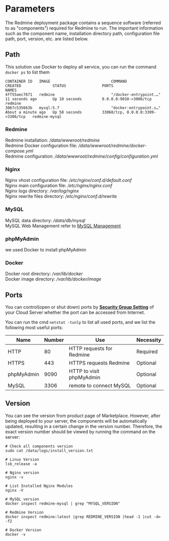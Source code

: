 # Parameters

The Redmine deployment package contains a sequence software (referred to as "components") required for Redmine to run. The important information such as the component name, installation directory path, configuration file path, port, version, etc. are listed below.

## Path

This solution use Docker to deploy all service, you can run the command `docker ps` to list them  

```
CONTAINER ID   IMAGE                           COMMAND                  CREATED              STATUS                PORTS                               NAMES
4ff55aec7671   redmine                         "/docker-entrypoint.…"   11 seconds ago       Up 10 seconds         0.0.0.0:9010->3000/tcp              redmine
3067c535663b   mysql:5.7                       "docker-entrypoint.s…"   About a minute ago   Up 58 seconds         33060/tcp, 0.0.0.0:3309->3306/tcp   redmine-mysql
```

### Redmine

Redmine installation: */data/wwwroot/redmine*  
Redmine Docker configuration file: */data/wwwroot/redmine/docker-compose.yml*  
Redmine configuration: */data/wwwroot/redmine/config/configuration.yml*  

### Nginx

Nginx vhost configuration file: */etc/nginx/conf.d/default.conf*  
Nginx main configuration file: */etc/nginx/nginx.conf*  
Nginx logs directory: */var/log/nginx*  
Nginx rewrite files directory: */etc/nginx/conf.d/rewrite*

### MySQL

MySQL data directory: */data/db/mysql*  
MySQL Web Management refer to [MySQL Management](/admin-mysql.md)

### phpMyAdmin

we used Docker to install phpMyAdmin  

### Docker

Docker root directory: */var/lib/docker*  
Docker image directory: */var/lib/docker/image*   

## Ports

You can control(open or shut down) ports by **[Security Group Setting](https://support.websoft9.com/docs/faq/zh/tech-instance.html)** of your Cloud Server whether the port can be accessed from Internet.

You can run the cmd `netstat -tunlp` to list all used ports, and we list the following most useful ports:

| Name | Number | Use |  Necessity |
| --- | --- | --- | --- |
| HTTP | 80 | HTTP requests for Redmine | Required |
| HTTPS | 443 | HTTPS requests Redmine | Optional |
| phpMyAdmin | 9090 | HTTP to visit phpMyAdmin | Optional |
| MySQL | 3306 | remote to connect MySQL | Optional |

## Version

You can see the version from product page of Marketplace. However, after being deployed to your server, the components will be automatically updated, resulting in a certain change in the version number. Therefore, the exact version number should be viewed by running the command on the server:

```shell
# Check all components version
sudo cat /data/logs/install_version.txt

# Linux Version
lsb_release -a

# Nginx version
nginx -v

# List Installed Nginx Modules
nginx -V

# MySQL version
docker inspect redmine-mysql | grep "MYSQL_VERSION"

# Redmine Version
docker inspect redmine:latest |grep REDMINE_VERSION |head -1 |cut -d= -f2

# Docker Version
docker -v
```